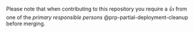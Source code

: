 Please note that when contributing to this repository you require a :+1: from
one of the *primary responsible persons* @prp-partial-deployment-cleanup before
merging.
